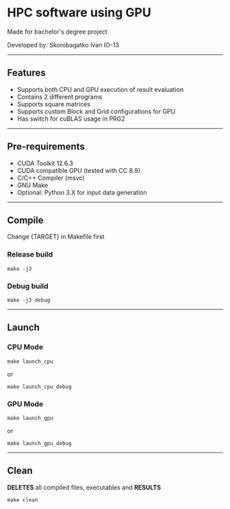 # HPC software using GPU
Made for bachelor's degree project

Developed by: Skorobagatko Ivan IO-13


---
## Features
- Supports both CPU and GPU execution of result evaluation
- Contains 2 different programs
- Supports square matrices
- Supports custom Block and Grid configurations for GPU
- Has switch for cuBLAS usage in PRG2

---
## Pre-requirements
- CUDA Toolkit 12.6.3
- CUDA compatible GPU (tested with CC 8.9)
- C/C++ Compiler (msvc)
- GNU Make
- Optional: Python 3.X for input data generation

---
## Compile

Change {TARGET} in Makefile first

### Release build
```
make -j3
```

### Debug build
```
make -j3 debug
```

---
## Launch

### CPU Mode
```
make launch_cpu
```
or
```
make launch_cpu_debug
```

### GPU Mode
```
make launch_gpu
```
or
```
make launch_gpu_debug
```

---
## Clean

**DELETES** all compiled files, executables and **RESULTS**
```
make clean
```
